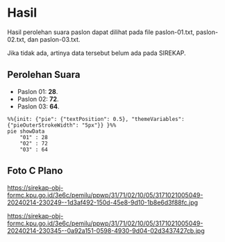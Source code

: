 # Hasil

Hasil perolehan suara paslon dapat dilihat pada file paslon-01.txt, paslon-02.txt, dan paslon-03.txt.

Jika tidak ada, artinya data tersebut belum ada pada SIREKAP.

## Perolehan Suara

 * Paslon 01: **28**.
 * Paslon 02: **72**.
 * Paslon 03: **64**.

```mermaid
%%{init: {"pie": {"textPosition": 0.5}, "themeVariables": {"pieOuterStrokeWidth": "5px"}} }%%
pie showData
    "01" : 28
    "02" : 72
    "03" : 64
```
## Foto C Plano

https://sirekap-obj-formc.kpu.go.id/3e6c/pemilu/ppwp/31/71/02/10/05/3171021005049-20240214-230249--1d3af492-150d-45e8-9d10-1b8e6d3f88fc.jpg

https://sirekap-obj-formc.kpu.go.id/3e6c/pemilu/ppwp/31/71/02/10/05/3171021005049-20240214-230345--0a92a151-0598-4930-9d04-02d3437427cb.jpg
